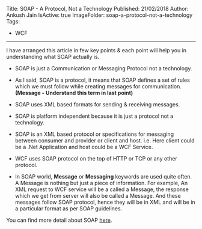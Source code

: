 Title: SOAP - A Protocol, Not a Technology
Published: 21/02/2018
Author: Ankush Jain
IsActive: true
ImageFolder: soap-a-protocol-not-a-technology
Tags:
  - WCF
---
I have arranged this article in few key points & each point will help you in understanding what SOAP actually is.

- SOAP is just a Communication or Messaging Protocol not a technology.

- As I said, SOAP is a protocol, it means that SOAP defines a set of rules which we must follow while creating messages for communication. **(Message - Understand this term in last point)**

- SOAP uses XML based formats for sending & receiving messages.

- SOAP is platform independent because it is just a protocol not a technology.

- SOAP is an XML based protocol or specifications for messaging between consumer and provider or client and host. i.e. Here client could be a .Net Application and host could be a WCF Service.

- WCF uses SOAP protocol on the top of HTTP or TCP or any other protocol.

- In SOAP world, **Message** or **Messaging** keywords are used quite often. A Message is nothing but just a piece of information. For example, An XML request to WCF service will be a called a Message, the response which we get from server will also be called a Message. And these messages follow SOAP protocol, hence they will be in XML and will be in a particular format as per SOAP guidelines.

You can find more detail about SOAP [here](https://www.w3schools.com/xml/xml_soap.asp).
                
